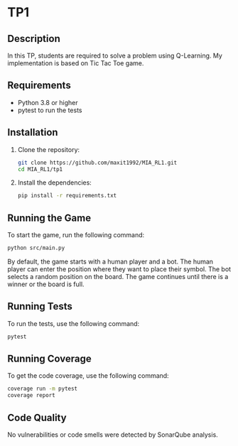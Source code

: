 # TP1

## Description

In this TP, students are required to solve a problem using Q-Learning. My implementation is based on Tic Tac Toe game.

## Requirements

- Python 3.8 or higher
- pytest to run the tests

## Installation

1. Clone the repository:
    ```sh
    git clone https://github.com/maxit1992/MIA_RL1.git
    cd MIA_RL1/tp1
    ```

2. Install the dependencies:
    ```sh
    pip install -r requirements.txt
    ```

## Running the Game

To start the game, run the following command:

```sh
python src/main.py
```

By default, the game starts with a human player and a bot. The human player can enter the position where they want to
place their symbol. The bot selects a random position on the board. The game continues until there is a winner or the
board is full.

## Running Tests

To run the tests, use the following command:

```sh
pytest
```

## Running Coverage

To get the code coverage, use the following command:

```sh
coverage run -m pytest
coverage report
```

## Code Quality

No vulnerabilities or code smells were detected by SonarQube analysis.

